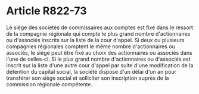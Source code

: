 # Article R822-73

Le siège des sociétés de commissaires aux comptes est fixé dans le ressort de la compagnie régionale qui compte le plus grand nombre d'actionnaires ou d'associés inscrits sur la liste de la cour d'appel. Si deux ou plusieurs compagnies régionales comptent le même nombre d'actionnaires ou associés, le siège peut être fixé au choix des actionnaires ou associés dans l'une de celles-ci.   Si le plus grand nombre d'actionnaires ou d'associés est inscrit sur la liste d'une autre cour d'appel par suite d'une modification de la détention du capital social, la société dispose d'un délai d'un an pour transférer son siège social et solliciter son inscription auprès de la commission régionale compétente.